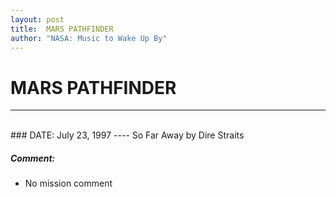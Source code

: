 ```yaml
---
layout: post
title:  MARS PATHFINDER
author: "NASA: Music to Wake Up By"
---
```


# MARS PATHFINDER
----
<br/>
### DATE: July 23, 1997
----
So Far Away by Dire Straits

##### Comment:
* No mission comment
